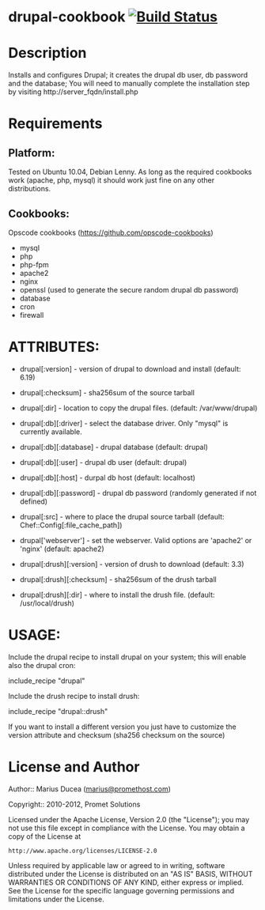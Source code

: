 # <a name="title"></a> drupal-cookbook [![Build Status](https://secure.travis-ci.org/mdxp/drupal-cookbook.png?branch=master)](http://travis-ci.org/mdxp/drupal-cookbook)

Description
===========

Installs and configures Drupal; it creates the drupal db user, db password and the database;
You will need to manually complete the installation step by visiting http://server_fqdn/install.php

Requirements
============

## Platform:

Tested on Ubuntu 10.04, Debian Lenny. As long as the required cookbooks work (apache, php, mysql) it
should work just fine on any other distributions.

## Cookbooks:

Opscode cookbooks (https://github.com/opscode-cookbooks)

* mysql
* php
* php-fpm
* apache2
* nginx
* openssl (used to generate the secure random drupal db password)
* database
* cron
* firewall

# ATTRIBUTES:

* drupal[:version] - version of drupal to download and install (default: 6.19)
* drupal[:checksum] - sha256sum of the source tarball
* drupal[:dir] - location to copy the drupal files. (default: /var/www/drupal)
* drupal[:db][:driver] - select the database driver. Only "mysql" is currently available.
* drupal[:db][:database] - drupal database (default: drupal)
* drupal[:db][:user] - drupal db user (default: drupal)
* drupal[:db][:host] - durpal db host (default: localhost)
* drupal[:db][:password] - drupal db password (randomly generated if not defined)
* drupal[:src] - where to place the drupal source tarball (default: Chef::Config[:file_cache_path])
* drupal['webserver'] - set the webserver. Valid options are 'apache2' or 'nginx' (default: apache2)

* drupal[:drush][:version] - version of drush to download (default: 3.3)
* drupal[:drush][:checksum] - sha256sum of the drush tarball
* drupal[:drush][:dir] - where to install the drush file. (default: /usr/local/drush)

# USAGE:

Include the drupal recipe to install drupal on your system; this will enable also the drupal cron:

  include_recipe "drupal"

Include the drush recipe to install drush:

  include_recipe "drupal::drush"

If you want to install a different version you just have to customize the version attribute and checksum
(sha256 checksum on the source)

License and Author
==================

Author:: Marius Ducea (marius@promethost.com)

Copyright:: 2010-2012, Promet Solutions

Licensed under the Apache License, Version 2.0 (the "License");
you may not use this file except in compliance with the License.
You may obtain a copy of the License at

    http://www.apache.org/licenses/LICENSE-2.0

Unless required by applicable law or agreed to in writing, software
distributed under the License is distributed on an "AS IS" BASIS,
WITHOUT WARRANTIES OR CONDITIONS OF ANY KIND, either express or implied.
See the License for the specific language governing permissions and
limitations under the License.
